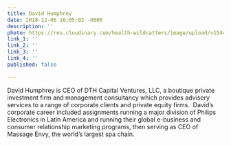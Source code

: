 ```yaml
---
title: David Humphrey
date: 2018-12-06 16:05:02 -0600
description: ''
photo: https://res.cloudinary.com/health-wildcatters/image/upload/v1544133932/image.png
link_1: ''
link_2: ''
link_3: ''
link_4: ''
published: false

---
```

David Humphrey is CEO of DTH Capital Ventures, LLC, a boutique private investment firm and management consultancy which provides advisory services to a range of corporate clients and private equity firms.  David’s corporate career included assignments running a major division of Philips Electronics in Latin America and running their global e-business and consumer relationship marketing programs, then serving as CEO of Massage Envy, the world’s largest spa chain.